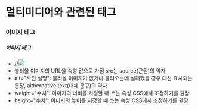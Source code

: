 # 멀티미디어와 관련된 태그

### 이미지 태그

##### 이미지 태그 

+ //<img src="이미지 url">
+ 불러올 이미지의 URL을 속성 값으로 가짐 src는 source(근원)의 약자
+ alt="사진 설명": 불러올 이미지가 없거나 불러오는데 실패했을 경우 대신 표시되는 문장, althernative text(대체 문구)의 약자
+ weight="수치": 이미지의 너비를 지정할 때 쓰는 속성 CSS에서 조정하기를 권장
+ height="수치": 이미지의 높이를 지정할 때 쓰는 속성 CSS에서 조정하기를 권장



